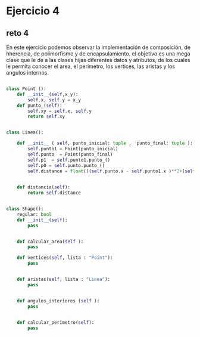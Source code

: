 # Ejercicio 4
## reto 4
En este ejercicio podemos observar la implementación de composición, de hherencia, de polimorfismo y de encapsulamiento.
el objetivo es una mega clase que le de a las clases hijas diferentes datos y atributos, de los cuales le permita conocer el area, el perimetro, los vertices, las aristas y los angulos internos. 

```python

class Point ():
    def __init__(self,x_y):
        self.x, self.y = x_y
    def punto_(self):
        self.xy = self.x, self.y
        return self.xy


class Linea():

    def __init__ ( self, punto_inicial: tuple ,  punto_final: tuple ):
        self.punto1 = Point(punto_inicial)
        self.punto  = Point(punto_final)
        self.p1  = self.punto1.punto_()
        self.p0 = self.punto.punto_()
        self.distance = float(((self.punto.x - self.punto1.x )**2+(self.punto.y - self.punto1.y )**2)**0.5)
    

    def distancia(self):
        return self.distance


class Shape():
    regular: bool 
    def __init__(self):
        pass


    def calcular_area(self ):
        pass

    def vertices(self, lista : "Point"):
        pass


    def aristas(self, lista : "Linea"):
        pass


    def angulos_interiores (self ):
        pass
     

    def calcular_perimetro(self):
        pass
```
